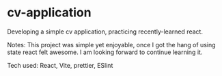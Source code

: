 # cv-application

Developing a simple cv application, practicing recently-learned react.

Notes:
This project was simple yet enjoyable, once I got the hang of using state react felt awesome. I am looking forward to continue learning it.

Tech used:
React, Vite, prettier, ESlint
